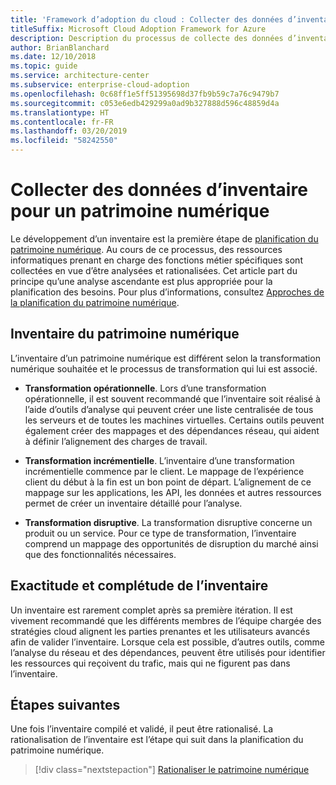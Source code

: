 ```yaml
---
title: 'Framework d’adoption du cloud : Collecter des données d’inventaire pour un patrimoine numérique'
titleSuffix: Microsoft Cloud Adoption Framework for Azure
description: Description du processus de collecte des données d’inventaire pour un patrimoine numérique
author: BrianBlanchard
ms.date: 12/10/2018
ms.topic: guide
ms.service: architecture-center
ms.subservice: enterprise-cloud-adoption
ms.openlocfilehash: 0c68ff1e5ff51395698d37fb9b59c7a76c9479b7
ms.sourcegitcommit: c053e6edb429299a0ad9b327888d596c48859d4a
ms.translationtype: HT
ms.contentlocale: fr-FR
ms.lasthandoff: 03/20/2019
ms.locfileid: "58242550"
---
```

# <a name="gather-inventory-data-for-a-digital-estate"></a>Collecter des données d’inventaire pour un patrimoine numérique

Le développement d’un inventaire est la première étape de [planification du patrimoine numérique](overview.md). Au cours de ce processus, des ressources informatiques prenant en charge des fonctions métier spécifiques sont collectées en vue d’être analysées et rationalisées. Cet article part du principe qu’une analyse ascendante est plus appropriée pour la planification des besoins. Pour plus d’informations, consultez [Approches de la planification du patrimoine numérique](./approach.md).

## <a name="take-inventory-of-a-digital-estate"></a>Inventaire du patrimoine numérique

L’inventaire d’un patrimoine numérique est différent selon la transformation numérique souhaitée et le processus de transformation qui lui est associé.

- **Transformation opérationnelle**. Lors d’une transformation opérationnelle, il est souvent recommandé que l’inventaire soit réalisé à l’aide d’outils d’analyse qui peuvent créer une liste centralisée de tous les serveurs et de toutes les machines virtuelles. Certains outils peuvent également créer des mappages et des dépendances réseau, qui aident à définir l’alignement des charges de travail.

- **Transformation incrémentielle**. L’inventaire d’une transformation incrémentielle commence par le client. Le mappage de l’expérience client du début à la fin est un bon point de départ. L’alignement de ce mappage sur les applications, les API, les données et autres ressources permet de créer un inventaire détaillé pour l’analyse.

- **Transformation disruptive**. La transformation disruptive concerne un produit ou un service. Pour ce type de transformation, l’inventaire comprend un mappage des opportunités de disruption du marché ainsi que des fonctionnalités nécessaires.

## <a name="accuracy-and-completeness-of-an-inventory"></a>Exactitude et complétude de l’inventaire

Un inventaire est rarement complet après sa première itération. Il est vivement recommandé que les différents membres de l’équipe chargée des stratégies cloud alignent les parties prenantes et les utilisateurs avancés afin de valider l’inventaire. Lorsque cela est possible, d’autres outils, comme l’analyse du réseau et des dépendances, peuvent être utilisés pour identifier les ressources qui reçoivent du trafic, mais qui ne figurent pas dans l’inventaire.

## <a name="next-steps"></a>Étapes suivantes

Une fois l’inventaire compilé et validé, il peut être rationalisé. La rationalisation de l’inventaire est l’étape qui suit dans la planification du patrimoine numérique.

> [!div class="nextstepaction"]
> [Rationaliser le patrimoine numérique](rationalize.md)